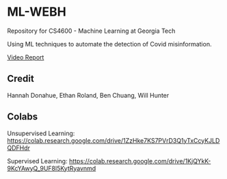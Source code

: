 # ML-WEBH

Repository for CS4600 - Machine Learning at Georgia Tech

Using ML techniques to automate the detection of Covid misinformation.

[Video Report](https://www.youtube.com/watch?v=xXQwCKvHHhI)

## Credit

Hannah Donahue, Ethan Roland, Ben Chuang, Will Hunter

## Colabs

Unsupervised Learning: https://colab.research.google.com/drive/1ZzHke7KS7PVrD3Q1yTxCcyKJLDQDFHdr

Supervised Learning: https://colab.research.google.com/drive/1KjQYkK-9KcYAwyQ_9UF8l5KytRyavnmd
